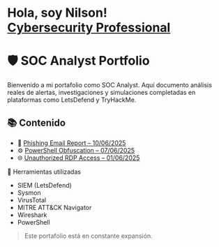 <h1>Hola, soy Nilson! <br/> <a href="https://www.linkedin.com/in/joshmadakor/">Cybersecurity Professional</a></h1>


# 🛡️ SOC Analyst Portfolio

Bienvenido a mi portafolio como SOC Analyst. Aquí documento análisis reales de alertas, investigaciones y simulaciones completadas en plataformas como LetsDefend y TryHackMe.

## 📚 Contenido

- 📨 [Phishing Email Report – 10/06/2025](incidents/phishing-email-2025-06-10.md)
- ⚙️ [PowerShell Obfuscation – 07/06/2025](incidents/powershell-obfuscation-2025-06-07.md)
- 🌐 [Unauthorized RDP Access – 01/06/2025](incidents/rdp-access-incident-2025-06-01.md)

 🧰 Herramientas utilizadas

- SIEM (LetsDefend)
- Sysmon
- VirusTotal
- MITRE ATT&CK Navigator
- Wireshark
- PowerShell

> Este portafolio está en constante expansión.


<!--
**CyberNilson/CyberNilson** is a ✨ _special_ ✨ repository because its `README.md` (this file) appears on your GitHub profile.

Here are some ideas to get you started:

- 🔭 I’m currently working on ...
- 🌱 I’m currently learning ...
- 👯 I’m looking to collaborate on ...
- 🤔 I’m looking for help with ...
- 💬 Ask me about ...
- 📫 How to reach me: ...
- 😄 Pronouns: ...
- ⚡ Fun fact: ...
-->
